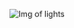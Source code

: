 ![Img of lights](https://images.unsplash.com/photo-1454779132693-e5cd0a216ed3?ixlib=rb-1.2.1&ixid=eyJhcHBfaWQiOjEyMDd9&auto=format&fit=crop&w=1951&q=80)
